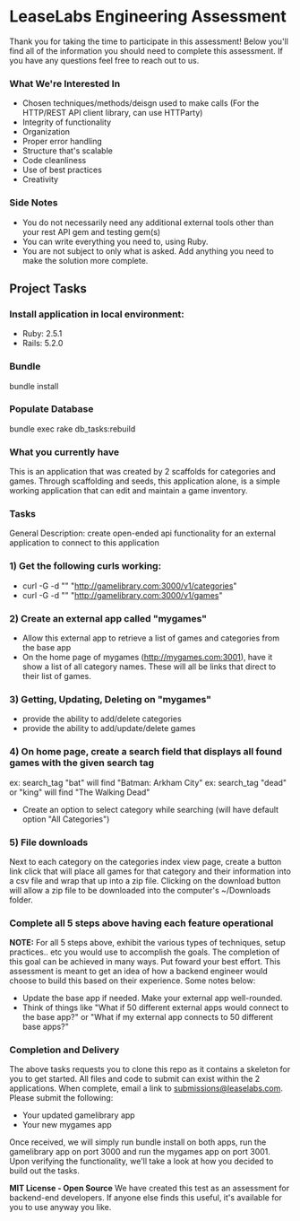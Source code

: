 # LeaseLabs Engineering Assessment
Thank you for taking the time to participate in this assessment! Below you'll find all of the information you should need to complete this assessment. If you have any questions feel free to reach out to us.

### What We're Interested In

* Chosen techniques/methods/deisgn used to make calls (For the HTTP/REST API client library, can use HTTParty)
* Integrity of functionality
* Organization
* Proper error handling
* Structure that's scalable
* Code cleanliness
* Use of best practices
* Creativity

### Side Notes
  - You do not necessarily need any additional external tools other than your rest API gem and testing gem(s)
  - You can write everything you need to, using Ruby.
  - You are not subject to only what is asked. Add anything you need to make the solution more complete.

## Project Tasks ##
### Install application in local environment:
  - Ruby: 2.5.1
  - Rails: 5.2.0

### Bundle
  bundle install

### Populate Database
  bundle exec rake db_tasks:rebuild

### What you currently have
  This is an application that was created by 2 scaffolds for categories and games. Through scaffolding and seeds, this application alone, is a simple working application that can edit and maintain a game inventory.

### Tasks
  General Description: create open-ended api functionality for an external application to connect to this application

### 1) Get the following curls working:
  - curl -G -d "" "http://gamelibrary.com:3000/v1/categories"
  - curl -G -d "" "http://gamelibrary.com:3000/v1/games"

### 2) Create an external app called "mygames"
  - Allow this external app to retrieve a list of games and categories from the base app
  - On the home page of mygames (http://mygames.com:3001), have it show a list of all category names. These will all be links that direct to their list of games.

### 3) Getting, Updating, Deleting on "mygames"
  - provide the ability to add/delete categories
  - provide the ability to add/update/delete games

### 4) On home page, create a search field that displays all found games with the given search tag
  ex: search_tag "bat" will find "Batman: Arkham City"
  ex: search_tag "dead" or "king" will find "The Walking Dead"
  - Create an option to select category while searching (will have default option "All Categories")

### 5) File downloads
  Next to each category on the categories index view page, create a button link click that will place all games for that category and their information into a csv file and wrap that up into a zip file.  Clicking on the download button will allow a zip file to be downloaded into the computer's ~/Downloads folder.

### Complete all 5 steps above having each feature operational

**NOTE:** For all 5 steps above, exhibit the various types of techniques, setup practices.. etc you would use to accomplish the goals. The completion of this goal can be achieved in many ways. Put foward your best effort. This assessment is meant to get an idea of how a backend engineer would choose to build this based on their experience. Some notes below:

  - Update the base app if needed. Make your external app well-rounded.
  - Think of things like "What if 50 different external apps would connect to the base app?" or "What if my external app connects to 50 different base apps?"

### Completion and Delivery
The above tasks requests you to clone this repo as it contains a skeleton for you to get started. All files and code to submit can exist within the 2 applications.  When complete, email a link to submissions@leaselabs.com. Please submit the following:

 - Your updated gamelibrary app
 - Your new mygames app

Once received, we will simply run bundle install on both apps, run the gamelibrary app on port 3000 and run the mygames app on port 3001.  Upon verifying the functionality, we'll take a look at how you decided to build out the tasks.

**MIT License - Open Source** We have created this test as an assessment for backend-end developers. If anyone else finds this useful, it's available for you to use anyway you like.
